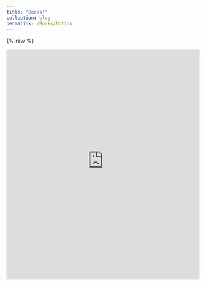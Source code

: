 ```yaml
---
title: "Books!"
collection: blog
permalink: /Books/Notion
---
```


<!-- raw tags are optional here but guarantee Liquid won’t touch the iframe -->
{% raw %}
<iframe src="https://breezy-garlic-bfe.notion.site/ebd/21b44541d07e809888f4fbc884ee4ad1" width="100%" height="600" frameborder="0" allowfullscreen />
{% endraw %}
